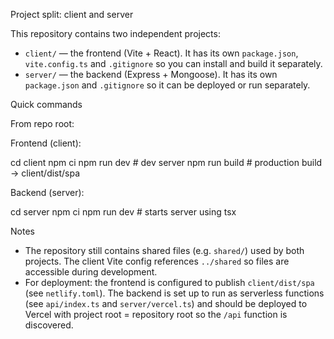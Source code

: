 Project split: client and server

This repository contains two independent projects:

- `client/` — the frontend (Vite + React). It has its own `package.json`, `vite.config.ts` and `.gitignore` so you can install and build it separately.
- `server/` — the backend (Express + Mongoose). It has its own `package.json` and `.gitignore` so it can be deployed or run separately.

Quick commands

From repo root:

Frontend (client):

  cd client
  npm ci
  npm run dev       # dev server
  npm run build     # production build -> client/dist/spa

Backend (server):

  cd server
  npm ci
  npm run dev       # starts server using tsx

Notes
- The repository still contains shared files (e.g. `shared/`) used by both projects. The client Vite config references `../shared` so files are accessible during development.
- For deployment: the frontend is configured to publish `client/dist/spa` (see `netlify.toml`). The backend is set up to run as serverless functions (see `api/index.ts` and `server/vercel.ts`) and should be deployed to Vercel with project root = repository root so the `/api` function is discovered.
